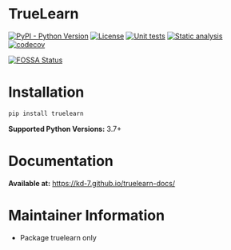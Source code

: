 # TrueLearn 
[![PyPI - Python Version](https://img.shields.io/pypi/pyversions/truelearn?label=Python&style=flat)](https://pypi.org/project/truelearn/)
[![License](https://img.shields.io/badge/License-MIT-blue)](https://github.com/comp0016-group1/TrueLearn-python-library/blob/main/LICENSE)
[![Unit tests](https://github.com/comp0016-group1/TrueLearn/actions/workflows/unit_tests.yml/badge.svg)](https://github.com/comp0016-group1/TrueLearn/actions/workflows/unit_tests.yml)
[![Static analysis](https://github.com/comp0016-group1/TrueLearn/actions/workflows/static_analysis.yml/badge.svg)](https://github.com/comp0016-group1/TrueLearn/actions/workflows/static_analysis.yml)
[![codecov](https://codecov.io/gh/comp0016-group1/TrueLearn/branch/main/graph/badge.svg?token=69JZ051NAO)](https://codecov.io/gh/comp0016-group1/TrueLearn)

[![FOSSA Status](https://app.fossa.com/api/projects/git%2Bgithub.com%2Fcomp0016-group1%2FTrueLearn-python-library.svg?type=small)](https://app.fossa.com/projects/git%2Bgithub.com%2Fcomp0016-group1%2FTrueLearn-python-library?ref=badge_small)

# Installation

```python
pip install truelearn
```
**Supported Python Versions:** 3.7+

# Documentation

**Available at:** https://kd-7.github.io/truelearn-docs/

# Maintainer Information
- Package truelearn only



